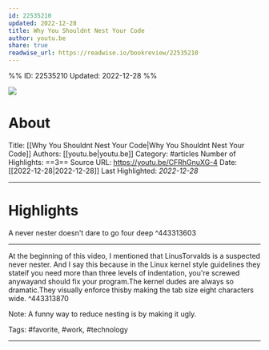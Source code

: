 ```yaml
---
id: 22535210
updated: 2022-12-28
title: Why You Shouldnt Nest Your Code
author: youtu.be
share: true
readwise_url: https://readwise.io/bookreview/22535210
---
```


%%
ID: 22535210
Updated: 2022-12-28
%%

![]( https://i.ytimg.com/vi/CFRhGnuXG-4/maxresdefault.jpg)

# About
Title: [[Why You Shouldnt Nest Your Code|Why You Shouldnt Nest Your Code]]
Authors: [[youtu.be|youtu.be]]
Category: #articles
Number of Highlights: ==3==
Source URL: https://youtu.be/CFRhGnuXG-4
Date: [[2022-12-28|2022-12-28]]
Last Highlighted: *2022-12-28*

---

# Highlights

A never nester doesn't dare to go four deep ^443313603

---
At the beginning of this video, I mentioned that LinusTorvalds is a suspected never nester. And I say this because in the Linux kernel style guidelines they stateif you need more than three levels of indentation, you're screwed anywayand should fix your program.The kernel dudes are always so dramatic.They visually enforce thisby making the tab size eight characters wide. ^443313870

Note: A funny way to reduce nesting is by making it ugly.

Tags: #favorite, #work, #technology

---